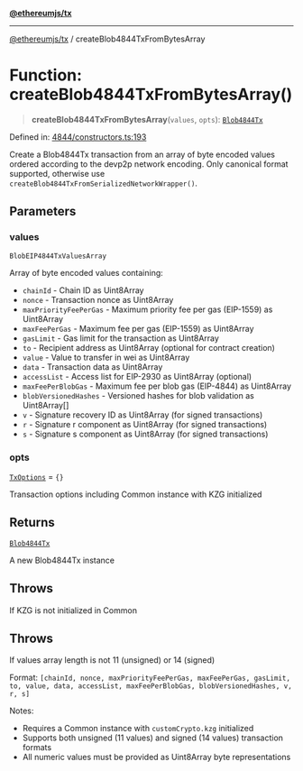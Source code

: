 [**@ethereumjs/tx**](../README.md)

***

[@ethereumjs/tx](../README.md) / createBlob4844TxFromBytesArray

# Function: createBlob4844TxFromBytesArray()

> **createBlob4844TxFromBytesArray**(`values`, `opts`): [`Blob4844Tx`](../classes/Blob4844Tx.md)

Defined in: [4844/constructors.ts:193](https://github.com/ethereumjs/ethereumjs-monorepo/blob/master/packages/tx/src/4844/constructors.ts#L193)

Create a Blob4844Tx transaction from an array of byte encoded values ordered according to the devp2p network encoding.
Only canonical format supported, otherwise use `createBlob4844TxFromSerializedNetworkWrapper()`.

## Parameters

### values

`BlobEIP4844TxValuesArray`

Array of byte encoded values containing:
  - `chainId` - Chain ID as Uint8Array
  - `nonce` - Transaction nonce as Uint8Array
  - `maxPriorityFeePerGas` - Maximum priority fee per gas (EIP-1559) as Uint8Array
  - `maxFeePerGas` - Maximum fee per gas (EIP-1559) as Uint8Array
  - `gasLimit` - Gas limit for the transaction as Uint8Array
  - `to` - Recipient address as Uint8Array (optional for contract creation)
  - `value` - Value to transfer in wei as Uint8Array
  - `data` - Transaction data as Uint8Array
  - `accessList` - Access list for EIP-2930 as Uint8Array (optional)
  - `maxFeePerBlobGas` - Maximum fee per blob gas (EIP-4844) as Uint8Array
  - `blobVersionedHashes` - Versioned hashes for blob validation as Uint8Array[]
  - `v` - Signature recovery ID as Uint8Array (for signed transactions)
  - `r` - Signature r component as Uint8Array (for signed transactions)
  - `s` - Signature s component as Uint8Array (for signed transactions)

### opts

[`TxOptions`](../interfaces/TxOptions.md) = `{}`

Transaction options including Common instance with KZG initialized

## Returns

[`Blob4844Tx`](../classes/Blob4844Tx.md)

A new Blob4844Tx instance

## Throws

If KZG is not initialized in Common

## Throws

If values array length is not 11 (unsigned) or 14 (signed)

Format: `[chainId, nonce, maxPriorityFeePerGas, maxFeePerGas, gasLimit, to, value, data,
accessList, maxFeePerBlobGas, blobVersionedHashes, v, r, s]`

Notes:
- Requires a Common instance with `customCrypto.kzg` initialized
- Supports both unsigned (11 values) and signed (14 values) transaction formats
- All numeric values must be provided as Uint8Array byte representations
